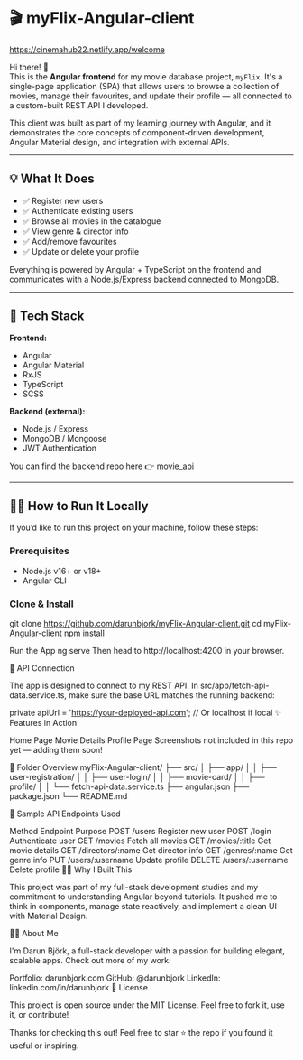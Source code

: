 # 🎬 myFlix-Angular-client

https://cinemahub22.netlify.app/welcome

Hi there! 👋  
This is the **Angular frontend** for my movie database project, `myFlix`. It's a single-page application (SPA) that allows users to browse a collection of movies, manage their favourites, and update their profile — all connected to a custom-built REST API I developed.

This client was built as part of my learning journey with Angular, and it demonstrates the core concepts of component-driven development, Angular Material design, and integration with external APIs.

---

## 💡 What It Does

- ✅ Register new users
- ✅ Authenticate existing users
- ✅ Browse all movies in the catalogue
- ✅ View genre & director info
- ✅ Add/remove favourites
- ✅ Update or delete your profile

Everything is powered by Angular + TypeScript on the frontend and communicates with a Node.js/Express backend connected to MongoDB.

---

## 🧰 Tech Stack

**Frontend:**

- Angular
- Angular Material
- RxJS
- TypeScript
- SCSS

**Backend (external):**

- Node.js / Express
- MongoDB / Mongoose
- JWT Authentication

You can find the backend repo here 👉 [movie_api](https://github.com/darunbjork/movie_api)

---

## 🧑‍💻 How to Run It Locally

If you’d like to run this project on your machine, follow these steps:

### Prerequisites

- Node.js v16+ or v18+
- Angular CLI

### Clone & Install

git clone https://github.com/darunbjork/myFlix-Angular-client.git
cd myFlix-Angular-client
npm install

Run the App
ng serve
Then head to http://localhost:4200 in your browser.

🔗 API Connection

The app is designed to connect to my REST API.
In src/app/fetch-api-data.service.ts, make sure the base URL matches the running backend:

private apiUrl = 'https://your-deployed-api.com'; // Or localhost if local
✨ Features in Action

Home Page	Movie Details	Profile Page
Screenshots not included in this repo yet — adding them soon!

🧭 Folder Overview
myFlix-Angular-client/
├── src/
│   ├── app/
│   │   ├── user-registration/
│   │   ├── user-login/
│   │   ├── movie-card/
│   │   ├── profile/
│   │   └── fetch-api-data.service.ts
├── angular.json
├── package.json
└── README.md

🔐 Sample API Endpoints Used

Method	Endpoint	Purpose
POST	/users	Register new user
POST	/login	Authenticate user
GET	/movies	Fetch all movies
GET	/movies/:title	Get movie details
GET	/directors/:name	Get director info
GET	/genres/:name	Get genre info
PUT	/users/:username	Update profile
DELETE	/users/:username	Delete profile
🙋‍♂️ Why I Built This

This project was part of my full-stack development studies and my commitment to understanding Angular beyond tutorials. It pushed me to think in components, manage state reactively, and implement a clean UI with Material Design.

🧑‍🎓 About Me

I'm Darun Björk, a full-stack developer with a passion for building elegant, scalable apps.
Check out more of my work:

Portfolio: darunbjork.com
GitHub: @darunbjork
LinkedIn: linkedin.com/in/darunbjork
📄 License

This project is open source under the MIT License.
Feel free to fork it, use it, or contribute!

Thanks for checking this out! 
Feel free to star ⭐ the repo if you found it useful or inspiring.
